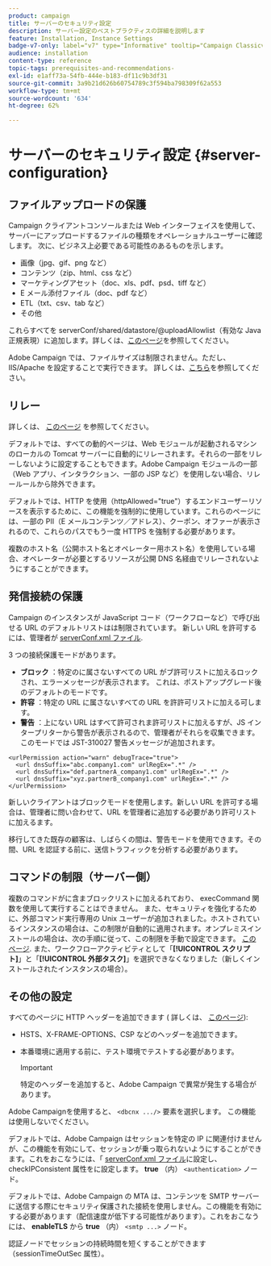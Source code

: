 ```yaml
---
product: campaign
title: サーバーのセキュリティ設定
description: サーバー設定のベストプラクティスの詳細を説明します
feature: Installation, Instance Settings
badge-v7-only: label="v7" type="Informative" tooltip="Campaign Classicv7 にのみ適用"
audience: installation
content-type: reference
topic-tags: prerequisites-and-recommendations-
exl-id: e1aff73a-54fb-444e-b183-df11c9b3df31
source-git-commit: 3a9b21d626b60754789c3f594ba798309f62a553
workflow-type: tm+mt
source-wordcount: '634'
ht-degree: 62%

---
```


# サーバーのセキュリティ設定 {#server-configuration}

## ファイルアップロードの保護

Campaign クライアントコンソールまたは Web インターフェイスを使用して、サーバーにアップロードするファイルの種類をオペレーショナルユーザーに確認します。 次に、ビジネス上必要である可能性のあるものを示します。

* 画像（jpg、gif、png など）
* コンテンツ（zip、html、css など）
* マーケティングアセット（doc、xls、pdf、psd、tiff など）
* E メール添付ファイル（doc、pdf など）
* ETL（txt、csv、tab など）
* その他

これらすべてを serverConf/shared/datastore/@uploadAllowlist（有効な Java 正規表現）に追加します。詳しくは、[このページ](../../installation/using/file-res-management.md)を参照してください。

Adobe Campaign では、ファイルサイズは制限されません。ただし、IIS/Apache を設定することで実行できます。 詳しくは、[こちら](../../installation/using/web-server-configuration.md)を参照してください。

## リレー

詳しくは、 [このページ](../../installation/using/configuring-campaign-server.md#dynamic-page-security-and-relays) を参照してください。

デフォルトでは、すべての動的ページは、Web モジュールが起動されるマシンのローカルの Tomcat サーバーに自動的にリレーされます。それらの一部をリレーしないように設定することもできます。Adobe Campaign モジュールの一部（Web アプリ、インタラクション、一部の JSP など）を使用しない場合、リレールールから除外できます。

デフォルトでは、HTTP を使用（httpAllowed=&quot;true&quot;）するエンドユーザーリソースを表示するために、この機能を強制的に使用しています。これらのページには、一部の PII（E メールコンテンツ／アドレス）、クーポン、オファーが表示されるので、これらのパスでもう一度 HTTPS を強制する必要があります。

複数のホスト名（公開ホスト名とオペレーター用ホスト名）を使用している場合、オペレーターが必要とするリソースが公開 DNS 名経由でリレーされないようにすることができます。

## 発信接続の保護

Campaign のインスタンスが JavaScript コード（ワークフローなど）で呼び出せる URL のデフォルトリストはは制限されています。 新しい URL を許可するには、管理者が [serverConf.xml ファイル](../../installation/using/the-server-configuration-file.md).

3 つの接続保護モードがあります。

* **ブロック** ：特定のに属さないすべての URL がブ許可リストに加えるロックされ、エラーメッセージが表示されます。 これは、ポストアップグレード後のデフォルトのモードです。
* **許容** ：特定の URL に属さないすべての URL を許許可リストに加える可します。
* **警告** ：上にない URL はすべて許可されま許可リストに加えるすが、JS インタープリターから警告が表示されるので、管理者がそれらを収集できます。 このモードでは JST-310027 警告メッセージが追加されます。

```
<urlPermission action="warn" debugTrace="true">
  <url dnsSuffix="abc.company1.com" urlRegEx=".*" />
  <url dnsSuffix="def.partnerA_company1.com" urlRegEx=".*" />
  <url dnsSuffix="xyz.partnerB_company1.com" urlRegEx=".*" />
</urlPermission>
```

新しいクライアントはブロックモードを使用します。新しい URL を許可する場合は、管理者に問い合わせて、URL を管理者に追加する必要があり許可リストに加えるます。

移行してきた既存の顧客は、しばらくの間は、警告モードを使用できます。その間、URL を認証する前に、送信トラフィックを分析する必要があります。

## コマンドの制限（サーバー側）

複数のコマンドがに含まブロックリストに加えるれており、 execCommand 関数を使用して実行することはできません。 また、セキュリティを強化するために、外部コマンド実行専用の Unix ユーザーが追加されました。ホストされているインスタンスの場合は、この制限が自動的に適用されます。オンプレミスインストールの場合は、次の手順に従って、この制限を手動で設定できます。 [このページ](../../installation/using/configuring-campaign-server.md#restricting-authorized-external-commands). また、ワークフローアクティビティとして「**[!UICONTROL スクリプト]**」と「**[!UICONTROL 外部タスク]**」を選択できなくなりました（新しくインストールされたインスタンスの場合）。

## その他の設定

すべてのページに HTTP ヘッダーを追加できます ( 詳しくは、 [このページ](../../installation/using/configuring-campaign-server.md#restricting-authorized-external-commands)):

* HSTS、X-FRAME-OPTIONS、CSP などのヘッダーを追加できます。
* 本番環境に適用する前に、テスト環境でテストする必要があります。

  >[!IMPORTANT]
  >
  >特定のヘッダーを追加すると、Adobe Campaign で異常が発生する場合があります。

Adobe Campaignを使用すると、 `<dbcnx .../>` 要素を選択します。 この機能は使用しないでください。

デフォルトでは、Adobe Campaign はセッションを特定の IP に関連付けませんが、この機能を有効にして、セッションが乗っ取られないようにすることができます。これをおこなうには、「 [serverConf.xml ファイル](../../installation/using/the-server-configuration-file.md)に設定し、checkIPConsistent 属性をに設定します。 **true** （内） `<authentication>` ノード。

デフォルトでは、Adobe Campaign の MTA は、コンテンツを SMTP サーバーに送信する際にセキュリティ保護された接続を使用しません。この機能を有効にする必要があります（配信速度が低下する可能性があります）。これをおこなうには、 **enableTLS** から **true** （内） `<smtp ...>` ノード。

認証ノードでセッションの持続時間を短くすることができます（sessionTimeOutSec 属性）。
